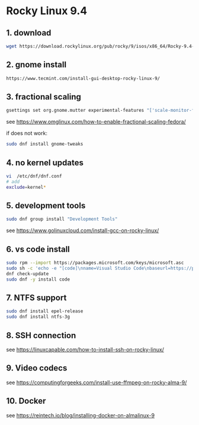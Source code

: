# Rocky Linux 9.4

## 1. download

```sh
wget https://download.rockylinux.org/pub/rocky/9/isos/x86_64/Rocky-9.4-x86_64-minimal.iso
```

## 2. gnome install

```sh
https://www.tecmint.com/install-gui-desktop-rocky-linux-9/
```

## 3. fractional scaling

```sh
gsettings set org.gnome.mutter experimental-features "['scale-monitor-framebuffer']"
```

see https://www.omglinux.com/how-to-enable-fractional-scaling-fedora/

if does not work:

```sh
sudo dnf install gnome-tweaks 
```

## 4. no kernel updates

```sh
vi  /etc/dnf/dnf.conf
# add
exclude=kernel*
```

## 5. development tools

```sh
sudo dnf group install "Development Tools"
```

see https://www.golinuxcloud.com/install-gcc-on-rocky-linux/

## 6. vs code install

```sh
sudo rpm --import https://packages.microsoft.com/keys/microsoft.asc
sudo sh -c 'echo -e "[code]\nname=Visual Studio Code\nbaseurl=https://packages.microsoft.com/yumrepos/vscode\nenabled=1\ngpgcheck=1\ngpgkey=https://packages.microsoft.com/keys/microsoft.asc" > /etc/yum.repos.d/vscode.repo'
dnf check-update
sudo dnf -y install code
```

## 7. NTFS support

```sh
sudo dnf install epel-release
sudo dnf install ntfs-3g
```

## 8. SSH connection

see https://linuxcapable.com/how-to-install-ssh-on-rocky-linux/

## 9. Video codecs

see https://computingforgeeks.com/install-use-ffmpeg-on-rocky-alma-9/

## 10. Docker

see https://reintech.io/blog/installing-docker-on-almalinux-9
